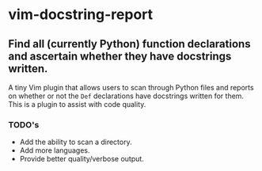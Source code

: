 # vim-docstring-report

## Find all (currently Python) function declarations and ascertain whether they have docstrings written.

A tiny Vim plugin that allows users to scan through Python files and reports on
whether or not the `Def` declarations have docstrings written for them. This is a
plugin to assist with code quality.

### TODO's
* Add the ability to scan a directory.
* Add more languages.
* Provide better quality/verbose output.
